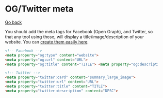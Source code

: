 # OG/Twitter meta

[Go back](../index.md#accessibility)

You should add the meta tags for Facebook (Open Graph), and Twitter, so that any tool using those, will display a title/image/description of your website. You can [create them easily here](https://metatags.io/).

```html
<!-- Facebook -->
<meta property="og:type" content="website">
<meta property="og:url" content="URL">
<meta property="og:title" content="TITLE"> <meta property="og:description" content="DESC">

<!-- Twitter -->
<meta property="twitter:card" content="summary_large_image">
<meta property="twitter:url" content="URL">
<meta property="twitter:title" content="TITLE">
<meta property="twitter:description" content="DESC">
```